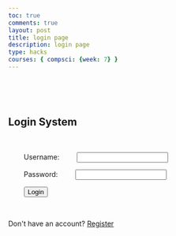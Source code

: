```yaml
---
toc: true
comments: true
layout: post
title: login page
description: login page
type: hacks
courses: { compsci: {week: 7} }
---
```

<!DOCTYPE html>
<html lang="en">

<head>
    <meta charset="UTF-8">
    <meta name="viewport" content="width=device-width, initial-scale=1.0">
    <title>Login System</title>
    <style>
        body {
            font-family: Arial, sans-serif;
            text-align: center;
            margin: 50px;
        }

        input {
            margin-bottom: 10px;
            padding: 8px;
        }
    </style>
</head>

<body>
    <h2>Login System</h2>

    <form id="loginForm">
        <label for="username">Username:</label>
        <input type="text" id="username" required>

        <label for="password">Password:</label>
        <input type="password" id="password" required>

        <button type="button" onclick="login()">Login</button>
    </form>

    <p>Don't have an account? <a href="javascript:void(0);" onclick="toggleForm()">Register</a></p>

    <form id="registerForm" style="display: none;">
        <label for="newUsername">New Username:</label>
        <input type="text" id="newUsername" required>

        <label for="newPassword">New Password:</label>
        <input type="password" id="newPassword" required>

        <button type="button" onclick="register()">Register</button>
    </form>

    <script>
        function toggleForm() {
            document.getElementById('loginForm').style.display = 'none';
            document.getElementById('registerForm').style.display = 'block';
        }

        function login() {
            var username = document.getElementById('username').value;
            var password = document.getElementById('password').value;

            // Implement login logic (JavaScript or connect to a backend)
            // For simplicity, let's assume successful login and redirect to the game page
            redirectToGamePage(username);
        }

        function register() {
            var newUsername = document.getElementById('newUsername').value;
            var newPassword = document.getElementById('newPassword').value;

            // Implement registration logic (JavaScript or connect to a backend)
            // For simplicity, let's assume successful registration and redirect to the game page
            redirectToGamePage(newUsername);
        }

        function redirectToGamePage(username) {
            // Store the username in sessionStorage (can be replaced with more secure storage)
            sessionStorage.setItem('username', username);

            // Redirect to the game page
            window.location.href = 'http://127.0.0.1:4200/student//2024/01/23/chemicalmerge.html';
        }
    </script>
</body>

</html>